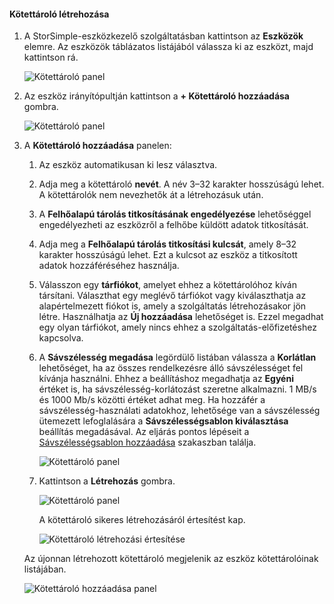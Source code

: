 <!--author=alkohli last changed: 06/22/17-->

#### <a name="to-create-a-volume-container"></a>Kötettároló létrehozása
1. A StorSimple-eszközkezelő szolgáltatásban kattintson az **Eszközök** elemre. Az eszközök táblázatos listájából válassza ki az eszközt, majd kattintson rá. 

    ![Kötettároló panel](./media/storsimple-8000-create-volume-container/createvolumecontainer1.png)

2. Az eszköz irányítópultján kattintson a **+ Kötettároló hozzáadása** gombra.

    ![Kötettároló panel](./media/storsimple-8000-create-volume-container/createvolumecontainer2.png)

3. A **Kötettároló hozzáadása** panelen:
   
   1. Az eszköz automatikusan ki lesz választva.
   2. Adja meg a kötettároló **nevét**. A név 3–32 karakter hosszúságú lehet. A kötettárolók nem nevezhetők át a létrehozásuk után.
   3. A **Felhőalapú tárolás titkosításának engedélyezése** lehetőséggel engedélyezheti az eszközről a felhőbe küldött adatok titkosítását.
   4. Adja meg a **Felhőalapú tárolás titkosítási kulcsát**, amely 8–32 karakter hosszúságú lehet. Ezt a kulcsot az eszköz a titkosított adatok hozzáféréséhez használja.
   5. Válasszon egy **tárfiókot**, amelyet ehhez a kötettárolóhoz kíván társítani. Választhat egy meglévő tárfiókot vagy kiválaszthatja az alapértelmezett fiókot is, amely a szolgáltatás létrehozásakor jön létre. Használhatja az **Új hozzáadása** lehetőséget is. Ezzel megadhat egy olyan tárfiókot, amely nincs ehhez a szolgáltatás-előfizetéshez kapcsolva.
   6. A **Sávszélesség megadása** legördülő listában válassza a **Korlátlan** lehetőséget, ha az összes rendelkezésre álló sávszélességet fel kívánja használni. Ehhez a beállításhoz megadhatja az **Egyéni** értéket is, ha sávszélesség-korlátozást szeretne alkalmazni. 1 MB/s és 1000 Mb/s közötti értéket adhat meg.
      Ha hozzáfér a sávszélesség-használati adatokhoz, lehetősége van a sávszélesség ütemezett lefoglalására a **Sávszélességsablon kiválasztása** beállítás megadásával. Az eljárás pontos lépéseit a [Sávszélességsablon hozzáadása](../articles/storsimple/storsimple-8000-manage-bandwidth-templates.md#add-a-bandwidth-template) szakaszban találja.

      ![Kötettároló panel](./media/storsimple-8000-create-volume-container/createvolumecontainer6b.png)
   7. Kattintson a **Létrehozás** gombra.

        ![Kötettároló panel](./media/storsimple-8000-create-volume-container/createvolumecontainer6.png)
   
       A kötettároló sikeres létrehozásáról értesítést kap.

       ![Kötettároló létrehozási értesítése](./media/storsimple-8000-create-volume-container/createvolumecontainer8.png)

   Az újonnan létrehozott kötettároló megjelenik az eszköz kötettárolóinak listájában.

   ![Kötettároló hozzáadása panel](./media/storsimple-8000-create-volume-container/createvolumecontainer9.png)


